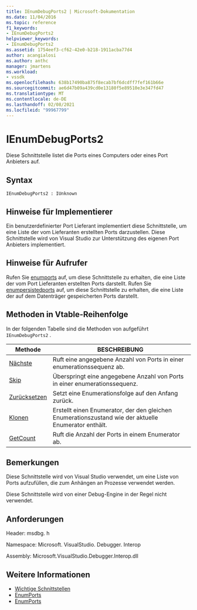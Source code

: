 ```yaml
---
title: IEnumDebugPorts2 | Microsoft-Dokumentation
ms.date: 11/04/2016
ms.topic: reference
f1_keywords:
- IEnumDebugPorts2
helpviewer_keywords:
- IEnumDebugPorts2
ms.assetid: 1754eef3-cf62-42e0-b218-1911acba77d4
author: acangialosi
ms.author: anthc
manager: jmartens
ms.workload:
- vssdk
ms.openlocfilehash: 638b17490ba875f8ecab7bf6dcdff7fef161b66e
ms.sourcegitcommit: ae6d47b09a439cd0e13180f5e89510e3e347fd47
ms.translationtype: MT
ms.contentlocale: de-DE
ms.lasthandoff: 02/08/2021
ms.locfileid: "99967799"
---
```

# <a name="ienumdebugports2"></a>IEnumDebugPorts2
Diese Schnittstelle listet die Ports eines Computers oder eines Port Anbieters auf.

## <a name="syntax"></a>Syntax

```
IEnumDebugPorts2 : IUnknown
```

## <a name="notes-for-implementers"></a>Hinweise für Implementierer
 Ein benutzerdefinierter Port Lieferant implementiert diese Schnittstelle, um eine Liste der vom Lieferanten erstellten Ports darzustellen. Diese Schnittstelle wird von Visual Studio zur Unterstützung des eigenen Port Anbieters implementiert.

## <a name="notes-for-callers"></a>Hinweise für Aufrufer
 Rufen Sie [enumports](../../../extensibility/debugger/reference/idebugportsupplier2-enumports.md) auf, um diese Schnittstelle zu erhalten, die eine Liste der vom Port Lieferanten erstellten Ports darstellt. Rufen Sie [enumpersistedports](../../../extensibility/debugger/reference/idebugportsupplier3-enumpersistedports.md) auf, um diese Schnittstelle zu erhalten, die eine Liste der auf dem Datenträger gespeicherten Ports darstellt.

## <a name="methods-in-vtable-order"></a>Methoden in Vtable-Reihenfolge
 In der folgenden Tabelle sind die Methoden von aufgeführt `IEnumDebugPorts2` .

|Methode|BESCHREIBUNG|
|------------|-----------------|
|[Nächste](../../../extensibility/debugger/reference/ienumdebugports2-next.md)|Ruft eine angegebene Anzahl von Ports in einer enumerationssequenz ab.|
|[Skip](../../../extensibility/debugger/reference/ienumdebugports2-skip.md)|Überspringt eine angegebene Anzahl von Ports in einer enumerationssequenz.|
|[Zurücksetzen](../../../extensibility/debugger/reference/ienumdebugports2-reset.md)|Setzt eine Enumerationsfolge auf den Anfang zurück.|
|[Klonen](../../../extensibility/debugger/reference/ienumdebugports2-clone.md)|Erstellt einen Enumerator, der den gleichen Enumerationszustand wie der aktuelle Enumerator enthält.|
|[GetCount](../../../extensibility/debugger/reference/ienumdebugports2-getcount.md)|Ruft die Anzahl der Ports in einem Enumerator ab.|

## <a name="remarks"></a>Bemerkungen
 Diese Schnittstelle wird von Visual Studio verwendet, um eine Liste von Ports aufzufüllen, die zum Anhängen an Prozesse verwendet werden.

 Diese Schnittstelle wird von einer Debug-Engine in der Regel nicht verwendet.

## <a name="requirements"></a>Anforderungen
 Header: msdbg. h

 Namespace: Microsoft. VisualStudio. Debugger. Interop

 Assembly: Microsoft.VisualStudio.Debugger.Interop.dll

## <a name="see-also"></a>Weitere Informationen
- [Wichtige Schnittstellen](../../../extensibility/debugger/reference/core-interfaces.md)
- [EnumPorts](../../../extensibility/debugger/reference/idebugcoreserver2-enumports.md)
- [EnumPorts](../../../extensibility/debugger/reference/idebugportsupplier2-enumports.md)
